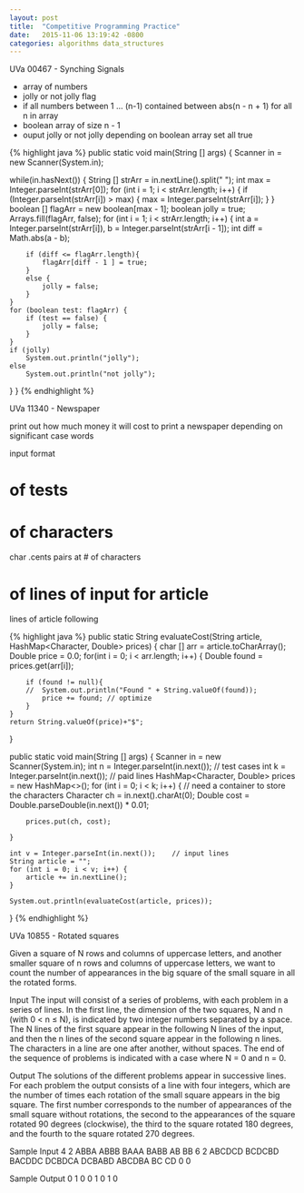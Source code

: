 ```yaml
---
layout: post
title:  "Competitive Programming Practice"
date:   2015-11-06 13:19:42 -0800
categories: algorithms data_structures
---
```

UVa 00467 - Synching Signals 


* array of numbers
* jolly or not jolly flag
* if all numbers between 1 ... (n-1) contained between abs(n - n + 1) for all n in array
* boolean array of size n - 1
* ouput jolly or not jolly depending on boolean array set all true

{% highlight java %}
 public static void main(String [] args) {
   Scanner in = new Scanner(System.in);
  
   while(in.hasNext()) {
   	String [] strArr = in.nextLine().split(" ");
   	int max = Integer.parseInt(strArr[0]);
   	for (int i = 1; i < strArr.length; i++) {
   		if (Integer.parseInt(strArr[i]) > max) {
   			max = Integer.parseInt(strArr[i]);
   		}
   	}
   	boolean [] flagArr = new boolean[max - 1];
   	boolean jolly = true;
   	Arrays.fill(flagArr, false);
   	for (int i = 1; i < strArr.length; i++) {
   		int a = Integer.parseInt(strArr[i]),
   			b = Integer.parseInt(strArr[i - 1]);
   		int diff = Math.abs(a - b);
   		
   		if (diff <= flagArr.length){
   			flagArr[diff - 1 ] = true;
   		}
   		else {
   			jolly = false;
   		}
   	}
   	for (boolean test: flagArr) {
   		if (test == false) {
   			jolly = false;
   		}
   	}
   	if (jolly) 
   		System.out.println("jolly");
   	else
   		System.out.println("not jolly");
   }
 }
{% endhighlight %}




UVa 11340 - Newspaper

print out how much money it will cost to print a newspaper depending on significant case words

input format
# of tests
# of characters
char .cents pairs at # of characters
# of lines of input for article
lines of article following

{% highlight java %}
public static String evaluateCost(String article, HashMap<Character, Double> prices) {
	char [] arr = article.toCharArray();
	Double price = 0.0;
	for(int i = 0; i < arr.length; i++) {
		Double found = prices.get(arr[i]);
		
		if (found != null){
		//	System.out.println("Found " + String.valueOf(found));
			price += found;	// optimize
		}
	}
	return String.valueOf(price)+"$";	
}

public static void main(String [] args) {
	Scanner in = new Scanner(System.in);
	int n = Integer.parseInt(in.next());	// test cases
	int k = Integer.parseInt(in.next());	// paid lines
	HashMap<Character, Double> prices = new HashMap<>();
	for (int i = 0; i < k; i++) {
		// need a container to store the characters
		Character ch = in.next().charAt(0);
		Double cost = Double.parseDouble(in.next()) * 0.01;
	
		prices.put(ch, cost);

	}

	int v = Integer.parseInt(in.next());	// input lines
	String article = "";
	for (int i = 0; i < v; i++) {
		article += in.nextLine();
	}

	System.out.println(evaluateCost(article, prices));
}
{% endhighlight %}



 UVa 10855 - Rotated squares 

 Given a square of N rows and columns of uppercase letters, and another smaller square of n rows and
columns of uppercase letters, we want to count the number of appearances in the big square of the
small square in all the rotated forms.

Input
The input will consist of a series of problems, with each problem in a series of lines. In the first line,
the dimension of the two squares, N and n (with 0 < n ≤ N), is indicated by two integer numbers
separated by a space. The N lines of the first square appear in the following N lines of the input,
and then the n lines of the second square appear in the following n lines. The characters in a line are
one after another, without spaces. The end of the sequence of problems is indicated with a case where
N = 0 and n = 0.

Output
The solutions of the different problems appear in successive lines. For each problem the output consists
of a line with four integers, which are the number of times each rotation of the small square appears in
the big square. The first number corresponds to the number of appearances of the small square without
rotations, the second to the appearances of the square rotated 90 degrees (clockwise), the third to the
square rotated 180 degrees, and the fourth to the square rotated 270 degrees.

Sample Input
4 2
ABBA
ABBB
BAAA
BABB
AB
BB
6 2
ABCDCD
BCDCBD
BACDDC
DCBDCA
DCBABD
ABCDBA
BC
CD
0 0

Sample Output
0 1 0 0
1 0 1 0


